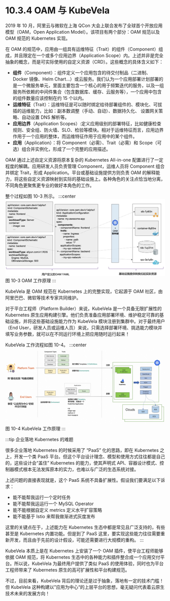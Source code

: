 # 10.3.4 OAM 与 KubeVela

2019 年 10 月，阿里云与微软在上海 QCon 大会上联合发布了全球首个开放应用模型（OAM，Open Application Model）。该项目有两个部分：OAM 规范以及 OAM 规范的 Kubernetes 实现。

在 OAM 的规范中，应用由一组具有运维特征（Trait）的组件（Component）组成，并且限定在一个或多个应用边界（Application Scope）内。上述并非是完全抽象的概念，而是可实际使用的自定义资源（CRD）。这些概念的具体含义如下：

- **组件**（Component）：组件定义一个应用包含的待交付制品（二进制、Docker 镜像、Helm Chart...）或云服务。我们认为一个应用部署计划部署的是一个微服务单元，里面主要包含一个核心的用于频繁迭代的服务，以及一组服务所依赖的中间件集合（包含数据库、缓存、云服务等），一个应用中包含的组件数量应该控制在约 15 个以内。
- **运维特征**（Trait）：运维特征是可以随时绑定给待部署组件的、模块化、可拔插的运维能力，比如：副本数调整（手动、自动）、数据持久化、 设置网关策略、自动设置 DNS 解析等。
- **应用边界**（Application Scopes）:定义应用级别的部署特征，比如健康检查规则、安全组、防火墙、SLO、检验等模块。相对于运维特征而言，应用边界作用于一个应用的整体，而运维特征作用于应用中的某个组件。
- **应用**（Application）：将 Component（必需）、Trait（必需）和 Scope（可选）组合并实例化，形成了一个完整的应用描述。

OAM 通过上述自定义资源将原本复杂的 Kubernetes All-in-one 配置进行了一定程度的解耦。应用研发人员负责管理 Component，运维人员将 Component 组合并绑定 Trait，形成 Application。平台或基础设施提供方则负责 OAM 的解释能力，将这些自定义资源映射到实际的基础设施上。各种角色的关注点恰当地分离，不同角色更聚焦更专业的做好本角色的工作。

整个过程如图 10-3 所示。
:::center
  ![](../assets/OAM-how-it-works.png)<br/>
  图 10-3 OAM 工作原理
:::

KubeVela 是 OAM 规范在 Kubernetes 上的完整实现，它起源于 OAM 社区，由阿里巴巴、微软等技术专家共同维护。

对于平台工程师（Platform Builder）来说，KubeVela 是一个具备无限扩展性的 Kubernetes 原生应用构建引擎。他们负责准备应用部署环境、维护稳定可靠的基础设施，并将这些基础设施能力作为 KubeVela 模块注册到集群中。对于最终用户（End User，研发人员或运维人员）来说，只需选择部署环境、挑选能力模块并填写业务参数，就可以在不同运行环境上把应用随时运行起来！


KubeVela 工作流程如图 10-4。
:::center
  ![](../assets/kubevela.jpg)<br/>
  图 10-4 KubeVela 工作原理
:::

:::tip 企业落地 Kubernetes 的难题

很多企业落地 Kubernetes 的时候采用了 “PaaS” 化的思路，即在 Kubernetes 之上，开发一个类 PaaS 平台。但这个平台设计理念、模型和使用方式往往都是自己的，这些设计会“盖住” Kubernetes 的能力，使其声明式 API、容器设计模式、控制器模式根本无法发挥原本的实力，也难以与广泛的生态系统对接。

上述问题的直接表现就是，这个 PaaS 系统不具备扩展性。假设我们要满足以下诉求：

- 能不能帮我运行一个定时任务
- 能不能帮我运运行一个 MySQL Operator
- 能不能根据自定义 metrics 定义水平扩容策略
- 能不能基于 Istio 来帮我做渐进式灰度发布

这里的关键点在于，上述能力在 Kubernetes 生态中都是常见且广泛支持的，有些甚至是 Kubernetes 内置功能。但是到了 PaaS 这里，要实现这些能力往往需要重新开发，而且由于先前的设计假设，可能还需要进行大规模的重构。
:::

KubeVela 本质上是在 Kubernetes 上安装了一个 OAM 插件，使平台工程师能够依据 OAM 规范，将 Kubernetes 生态中的各种能力和插件整合成一个应用交付平台。所以说，KubeVela 为最终用户提供了类似 PaaS 的使用体验，同时也为平台工程师带来了 Kubernetes 原生的高可扩展性和平台构建规范。


不过，目前来看，KubeVela 背后的理论还是过于抽象，落地有一定的技术门槛！但 KubeVela 这种构建以”应用为中心“的上层平台的思想，毫无疑问代表着云原生技术未来的发展方向！



[^1]: https://zh.wikipedia.org/wiki/%E4%BF%A1%E6%81%AF%E7%83%9F%E5%9B%B1

